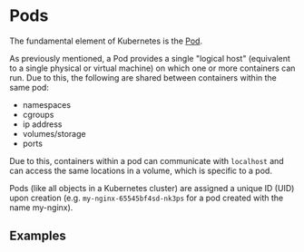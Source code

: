# Pods

The fundamental element of Kubernetes is the [Pod](https://kubernetes.io/docs/concepts/workloads/pods/pod/).

As previously mentioned, a Pod provides a single "logical host" (equivalent to a single physical or virtual machine) on which one or more containers can
run.  Due to this, the following are shared between containers within the same
pod:

- namespaces
- cgroups
- ip address
- volumes/storage
- ports

Due to this, containers within a pod can communicate with `localhost` and can
access the same locations in a volume, which is specific to a pod.

Pods (like all objects in a Kubernetes cluster) are assigned a unique ID (UID)
upon creation (e.g. `my-nginx-65545bf4sd-nk3ps` for a pod created with the name
my-nginx).

## Examples

